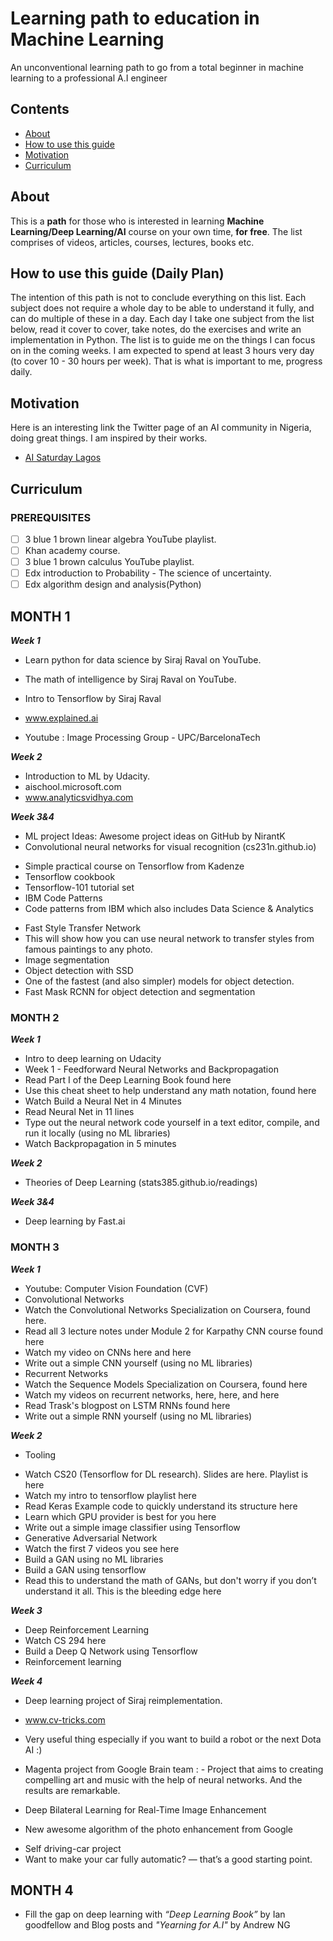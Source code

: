 # Learning path to education in Machine Learning
An unconventional learning path to go from a total beginner in machine learning to a professional A.I engineer

## Contents

- [About](#about)
- [How to use this guide](#how-to-use-this-guide)
- [Motivation](#motivation)
- [Curriculum](#curriculum)

## About
This is a **path** for those who is interested in learning **Machine Learning/Deep Learning/AI** course on your own time, **for free**. The list comprises of videos, articles, courses, lectures, books etc. 

## How to use this guide (Daily Plan)
The intention of this path is not to conclude everything on this list. Each subject does not require a whole day to be able to understand it fully, and can do multiple of these in a day. Each day I take one subject from the list below, read it cover to cover, take notes, do the exercises and write an implementation in Python.  The list is to guide me on the things I can focus on in the coming weeks. I am expected to spend at least 3 hours very day (to cover 10 - 30 hours per week). That is what is important to me, progress daily.

## Motivation
Here is an interesting link the Twitter page of an AI community in Nigeria, doing great things. I am inspired by their works.
- [AI Saturday Lagos](https://www.twitter.com/aisaturdaylagos)

## Curriculum
### PREREQUISITES 
- [ ] 3 blue 1 brown linear algebra YouTube playlist.
- [ ] Khan academy course.
- [ ] 3 blue 1 brown  calculus YouTube playlist.
- [ ] Edx introduction to Probability - The science of uncertainty.
- [ ] Edx algorithm design and analysis(Python)

## MONTH 1
**_Week 1_**
- Learn python for data science by Siraj Raval on YouTube.
- The math of intelligence by Siraj Raval on YouTube.
- Intro to Tensorflow by Siraj Raval

- www.explained.ai
- Youtube : Image Processing Group - UPC/BarcelonaTech

**_Week 2_**
- Introduction to ML by Udacity.
- aischool.microsoft.com
- www.analyticsvidhya.com


**_Week 3&4_**
- ML project Ideas: Awesome project ideas on GitHub by NirantK
- Convolutional neural networks for visual recognition (cs231n.github.io)
*  Simple practical course on Tensorflow from Kadenze 
*  Tensorflow cookbook
*  Tensorflow-101 tutorial set
*  IBM Code Patterns
* Code patterns from IBM which also includes Data Science & Analytics
-  Fast Style Transfer Network
- This will show how you can use neural network to transfer styles from famous paintings to any photo.
-  Image segmentation
-  Object detection with SSD
- One of the fastest (and also simpler) models for object detection.
-  Fast Mask RCNN for object detection and segmentation


### MONTH 2
**_Week 1_**
- Intro to deep learning on Udacity
- Week 1 - Feedforward Neural Networks and Backpropagation
- Read Part I of the Deep Learning Book found here
- Use this cheat sheet to help understand any math notation, found here
- Watch Build a Neural Net in 4 Minutes
- Read Neural Net in 11 lines
- Type out the neural network code yourself in a text editor, compile, and run it locally (using no ML libraries)
- Watch Backpropagation in 5 minutes

**_Week 2_**
- Theories of Deep Learning (stats385.github.io/readings)

**_Week 3&4_**
- Deep learning by Fast.ai

### MONTH 3
**_Week 1_**

- Youtube: Computer Vision Foundation (CVF)
- Convolutional Networks
- Watch the Convolutional Networks Specialization on Coursera, found here.
- Read all 3 lecture notes under Module 2 for Karpathy CNN course found here
- Watch my video on CNNs here and here
- Write out a simple CNN yourself (using no ML libraries)
- Recurrent Networks
- Watch the Sequence Models Specialization on Coursera, found here
- Watch my videos on recurrent networks, here, here, and here
- Read Trask's blogpost on LSTM RNNs found here
- Write out a simple RNN yourself (using no ML libraries)

**_Week 2_**
* Tooling
- Watch CS20 (Tensorflow for DL research). Slides are here. Playlist is here
- Watch my intro to tensorflow playlist here
- Read Keras Example code to quickly understand its structure here
- Learn which GPU provider is best for you here
- Write out a simple image classifier using Tensorflow
- Generative Adversarial Network
- Watch the first 7 videos you see here
- Build a GAN using no ML libraries
- Build a GAN using tensorflow
- Read this to understand the math of GANs, but don't worry if you don’t understand it all. This is the bleeding edge here

**_Week 3_**
- Deep Reinforcement Learning
- Watch CS 294 here
- Build a Deep Q Network using Tensorflow
- Reinforcement learning

**_Week 4_**
- Deep learning project of Siraj reimplementation.
- www.cv-tricks.com

- Very useful thing especially if you want to build a robot or the next Dota AI :)
-  Magenta project from Google Brain team : - Project that aims to creating compelling art and music with the help of neural networks. And the results are remarkable.
- Deep Bilateral Learning for Real-Time Image Enhancement
* New awesome algorithm of the photo enhancement from Google
-  Self driving-car project
- Want to make your car fully automatic? — that’s a good starting point.


## MONTH 4
- Fill the gap on deep learning with *“Deep Learning Book”* by Ian goodfellow and Blog posts and *"Yearning for A.I"* by Andrew NG

